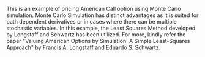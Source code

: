 This is an example of pricing American Call option using Monte Carlo simulation.
Monte Carlo Simulation has distinct advantages as it is suited for path dependent derivatives or in cases where there can be multiple stochastic variables.
In this example, the Least Squares Method developed by Longstaff and Schwartz has been utilized.
For more, kindly refer the paper "Valuing American Options by Simulation: A Simple Least-Squares Approach" by Francis A. Longstaff and Eduardo S. Schwartz.

